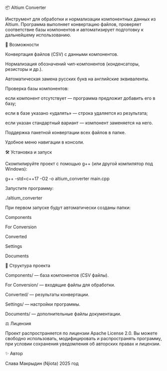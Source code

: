 📦 Altium Converter

Инструмент для обработки и нормализации компонентных данных из Altium.
Программа выполняет конвертацию файлов, проверяет соответствие базы компонентов и автоматизирует подготовку к дальнейшему использованию.

🚀 Возможности

Конвертация файлов (CSV) с данными компонентов.

Нормализация обозначений чип-компонентов (конденсаторы, резисторы и др.).

Автоматическая замена русских букв на английские эквиваленты.

Проверка базы компонентов:

если компонент отсутствует — программа предложит добавить его в базу;

если в базе указано «удалять» — строка удаляется из результата;

если указан стандартный вариант — компонент заменяется на него.

Поддержка пакетной конвертации всех файлов в папке.

Удобное меню навигации в консоли.

🛠 Установка и запуск

Скомпилируйте проект с помощью g++ (или другой компилятор под Windows):

g++ -std=c++17 -O2 -o altium_converter main.cpp


Запустите программу:

./altium_converter


При первом запуске будут автоматически созданы папки:

Components

For Conversion

Converted

Settings

Documents

📂 Структура проекта

Components/ — база компонентов (CSV файлы).

For Conversion/ — входящие файлы для обработки.

Converted/ — результаты конвертации.

Settings/ — настройки программы.

Documents/ — дополнительные файлы документации.

⚖️ Лицензия

Проект распространяется по лицензии Apache License 2.0.
Вы можете свободно использовать, модифицировать и распространять программу, при условии сохранения уведомления об авторских правах и лицензии.

✨ Автор

Слава Макрыдин (Njiota)
2025 год
